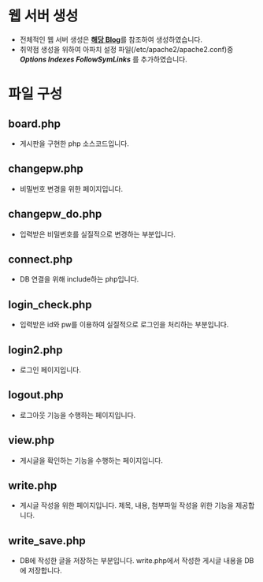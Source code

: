 # 웹 서버 생성
- 전체적인 웹 서버 생성은 [__해당 Blog__](https://blog.lael.be/post/11072)를 참조하여 생성하였습니다.
- 취약점 생성을 위하여 아파치 설정 파일(/etc/apache2/apache2.conf)중 ***Options Indexes FollowSymLinks*** 를 추가하였습니다.

# 파일 구성

## board.php
- 게시판을 구현한 php 소스코드입니다.

## changepw.php
- 비밀번호 변경을 위한 페이지입니다.

## changepw_do.php
- 입력받은 비밀번호를 실질적으로 변경하는 부분입니다.

## connect.php
- DB 연결을 위해 include하는 php입니다.

## login_check.php
- 입력받은 id와 pw를 이용하여 실질적으로 로그인을 처리하는 부분입니다.

## login2.php
- 로그인 페이지입니다.

## logout.php
- 로그아웃 기능을 수행하는 페이지입니다.

## view.php
- 게시글을 확인하는 기능을 수행하는 페이지입니다.

## write.php
- 게시글 작성을 위한 페이지입니다. 제목, 내용, 첨부파일 작성을 위한 기능을 제공합니다.

## write_save.php
- DB에 작성한 글을 저장하는 부분입니다. write.php에서 작성한 게시글 내용을 DB에 저장합니다.
